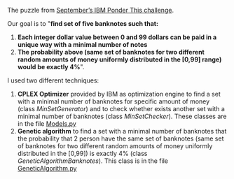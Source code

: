 The puzzle from [September’s IBM Ponder This challenge](http://www.research.ibm.com/haifa/ponderthis/challenges/September2019.html).

Our goal is to "**find set of five banknotes such that:**
1. **Each integer dollar value between 0 and 99 dollars can be paid in a unique way with a minimal number of notes**
2. **The probability above (same set of banknotes for two different random amounts of money uniformly distributed in the [0,99] range) would be exactly 4%**".

I used two different techniques:
1. **CPLEX Optimizer** provided by IBM as optimization engine to find a set with a minimal number of banknotes for specific amount of money (class *MinSetGenerator*) and to check whether exists another set with a minimal number of banknotes (class *MinSetChecker*). These classes are in the file [Models.py](Models.py)
2. **Genetic algorithm** to find a set with a minimal number of banknotes that the probability that 2 person have the same set of banknotes (same set of banknotes for two different random amounts of money uniformly distributed in the [0,99]) is exactly 4% (class *GeneticAlgorithmBanknotes*). This class is in the file [GeneticAlgorithm.py](GeneticAlgorithm.py) 
